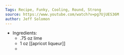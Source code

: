 ```yaml
---
Tags: Recipe, Funky, Cooling, Round, Strong 
source: https://www.youtube.com/watch?v=pg7UjUES36M
author: Jeff Solomon
---
```


- Ingredients:
	- .75 oz lime
	- 1 oz [[apricot liqueur]]
	-